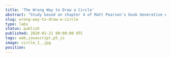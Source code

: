 ```yaml
---
title: 'The Wrong Way to Draw a Circle'
abstract: "Study based on chapter 4 of Matt Pearson's book Generative Art, using p5.js"
slug: wrong-way-to-draw-a-circle
type: labs
status: publish
published: 2020-01-21 00:00:00 UTC
tags: web,javascript,p5.js
image: circle_1_.jpg
position: 
---
```



